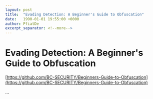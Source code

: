 ```yaml
---
layout: post
title:  "Evading Detection: A Beginner's Guide to Obfuscation"
date:   1990-01-01 19:55:00 +0000
author: PfiatDe
excerpt_separator: <!--more-->
---
```


# Evading Detection: A Beginner's Guide to Obfuscation
[https://github.com/BC-SECURITY/Beginners-Guide-to-Obfuscation](https://github.com/BC-SECURITY/Beginners-Guide-to-Obfuscation)

...
<!--more-->
